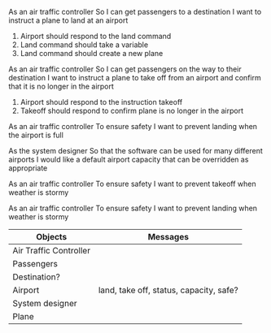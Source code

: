 As an air traffic controller 
So I can get passengers to a destination 
I want to instruct a plane to land at an airport

1. Airport should respond to the land command
2. Land command should take a variable
3. Land command should create a new plane

As an air traffic controller 
So I can get passengers on the way to their destination 
I want to instruct a plane to take off from an airport and confirm that it is no longer in the airport

1. Airport should respond to the instruction takeoff
2. Takeoff should respond to confirm plane is no longer in the airport

As an air traffic controller 
To ensure safety 
I want to prevent landing when the airport is full 

As the system designer
So that the software can be used for many different airports
I would like a default airport capacity that can be overridden as appropriate

As an air traffic controller 
To ensure safety 
I want to prevent takeoff when weather is stormy 

As an air traffic controller 
To ensure safety 
I want to prevent landing when weather is stormy 

| Objects | Messages |
|-|-|
| Air Traffic Controller | |
| Passengers | |
| Destination? | |
| Airport | land, take off, status, capacity, safe? |
| System designer | |
| Plane |